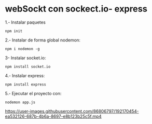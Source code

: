 # webSockt con sockect.io- express
1.- Instalar paquetes 

```
npm init
```

2.- Instalar de forma global nodemon:

```
npm i nodemon -g
```

3- Instalar socket.io:

```
npm install socket.io
```

4.- Instalar express:

```
npm install express
```


5.- Ejecutar el proyecto con:

```
nodemon app.js
```




https://user-images.githubusercontent.com/86806797/192170454-ea532126-687b-4b6a-8697-e8b123b25c5f.mp4

